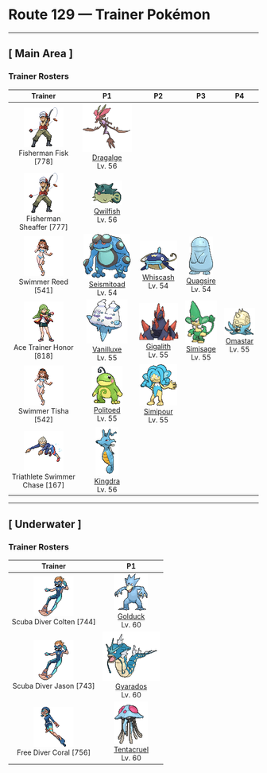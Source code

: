 # Route 129 — Trainer Pokémon

---

## [ Main Area ]

### Trainer Rosters

| Trainer | P1 | P2 | P3 | P4 |
|:-------:|:--:|:--:|:--:|:--:|
| ![Fisherman Fisk](../../assets/trainers/fisherman.png "Fisherman Fisk")<br>Fisherman Fisk [778] | <div class="sprite-cell">![Dragalge](../../assets/sprites/dragalge/front.gif "Dragalge: Tales are told of ships that wander into seas where Dragalge live, never to return.")<br>[Dragalge](../../pokemon/dragalge.md)<br>Lv. 56</div> |
| ![Fisherman Sheaffer](../../assets/trainers/fisherman.png "Fisherman Sheaffer")<br>Fisherman Sheaffer [777] | <div class="sprite-cell">![Qwilfish](../../assets/sprites/qwilfish/front.gif "Qwilfish: Qwilfish sucks in water, inflating itself. This Pokémon uses the pressure of the water it swallowed to shoot toxic quills all at once from all over its body. It finds swimming somewhat challenging.")<br>[Qwilfish](../../pokemon/qwilfish.md)<br>Lv. 56</div> |
| ![Swimmer Reed](../../assets/trainers/swimmer.png "Swimmer Reed")<br>Swimmer Reed [541] | <div class="sprite-cell">![Seismitoad](../../assets/sprites/seismitoad/front.gif "Seismitoad: They shoot paralyzing liquid from their head bumps. They use vibration to hurt their opponents.")<br>[Seismitoad](../../pokemon/seismitoad.md)<br>Lv. 54</div> | <div class="sprite-cell">![Whiscash](../../assets/sprites/whiscash/front.gif "Whiscash: If Whiscash goes on a wild rampage, it sets off a quake-like tremor with a radius of over three miles. This Pokémon has the ability to predict real earthquakes.")<br>[Whiscash](../../pokemon/whiscash.md)<br>Lv. 54</div> | <div class="sprite-cell">![Quagsire](../../assets/sprites/quagsire/front.gif "Quagsire: Quagsire hunts for food by leaving its mouth wide open in water and waiting for its prey to blunder in unaware. Because the Pokémon does not move, it does not get very hungry.")<br>[Quagsire](../../pokemon/quagsire.md)<br>Lv. 54</div> |
| ![Ace Trainer Honor](../../assets/trainers/ace_trainer.png "Ace Trainer Honor")<br>Ace Trainer Honor [818] | <div class="sprite-cell">![Vanilluxe](../../assets/sprites/vanilluxe/front.gif "Vanilluxe: Swallowing large amounts of water, they make snow clouds inside their bodies and, when angry, cause violent blizzards.")<br>[Vanilluxe](../../pokemon/vanilluxe.md)<br>Lv. 55</div> | <div class="sprite-cell">![Gigalith](../../assets/sprites/gigalith/front.gif "Gigalith: Compressing the energy from its internal core lets it fire off an attack capable of blowing away a mountain.")<br>[Gigalith](../../pokemon/gigalith.md)<br>Lv. 55</div> | <div class="sprite-cell">![Simisage](../../assets/sprites/simisage/front.gif "Simisage: Ill tempered, it fights by swinging its barbed tail around wildly. The leaf growing on its head is very bitter.")<br>[Simisage](../../pokemon/simisage.md)<br>Lv. 55</div> | <div class="sprite-cell">![Omastar](../../assets/sprites/omastar/front.gif "Omastar: Omastar uses its tentacles to capture its prey. It is believed to have become extinct because its shell grew too large and heavy, causing its movements to become too slow and ponderous.")<br>[Omastar](../../pokemon/omastar.md)<br>Lv. 55</div> |
| ![Swimmer Tisha](../../assets/trainers/swimmer.png "Swimmer Tisha")<br>Swimmer Tisha [542] | <div class="sprite-cell">![Politoed](../../assets/sprites/politoed/front.gif "Politoed: The curled hair on Politoed’s head is proof of its status as a king. It is said that the longer and more curled the hair, the more respect this Pokémon earns from its peers.")<br>[Politoed](../../pokemon/politoed.md)<br>Lv. 55</div> | <div class="sprite-cell">![Simipour](../../assets/sprites/simipour/front.gif "Simipour: It prefers places with clean water. When its tuft runs low, it replenishes it by siphoning up water with its tail.")<br>[Simipour](../../pokemon/simipour.md)<br>Lv. 55</div> |
| ![Triathlete Swimmer Chase](../../assets/trainers/triathlete_swimmer.png "Triathlete Swimmer Chase")<br>Triathlete Swimmer Chase [167] | <div class="sprite-cell">![Kingdra](../../assets/sprites/kingdra/front.gif "Kingdra: Kingdra sleeps on the seafloor where it is otherwise devoid of life. When a storm arrives, the Pokémon is said to awaken and wander about in search of prey.")<br>[Kingdra](../../pokemon/kingdra.md)<br>Lv. 56</div> |

---

## [ Underwater ]

### Trainer Rosters

| Trainer | P1 |
|:-------:|:--:|
| ![Scuba Diver Colten](../../assets/trainers/scuba_diver.png "Scuba Diver Colten")<br>Scuba Diver Colten [744] | <div class="sprite-cell">![Golduck](../../assets/sprites/golduck/front.gif "Golduck: Golduck is the fastest swimmer among all Pokémon. It swims effortlessly, even in a rough, stormy sea. It sometimes rescues people from wrecked ships floundering in high seas.")<br>[Golduck](../../pokemon/golduck.md)<br>Lv. 60</div> |
| ![Scuba Diver Jason](../../assets/trainers/scuba_diver.png "Scuba Diver Jason")<br>Scuba Diver Jason [743] | <div class="sprite-cell">![Gyarados](../../assets/sprites/gyarados/front.gif "Gyarados: Once Gyarados goes on a rampage, its ferociously violent blood doesn’t calm until it has burned everything down. There are records of this Pokémon’s rampages lasting a whole month.")<br>[Gyarados](../../pokemon/gyarados.md)<br>Lv. 60</div> |
| ![Free Diver Coral](../../assets/trainers/free_diver.png "Free Diver Coral")<br>Free Diver Coral [756] | <div class="sprite-cell">![Tentacruel](../../assets/sprites/tentacruel/front.gif "Tentacruel: Tentacruel has tentacles that can be freely elongated and shortened at will. It ensnares prey with its tentacles and weakens the prey by dosing it with a harsh toxin. It can catch up to 80 prey at the same time.")<br>[Tentacruel](../../pokemon/tentacruel.md)<br>Lv. 60</div> |

